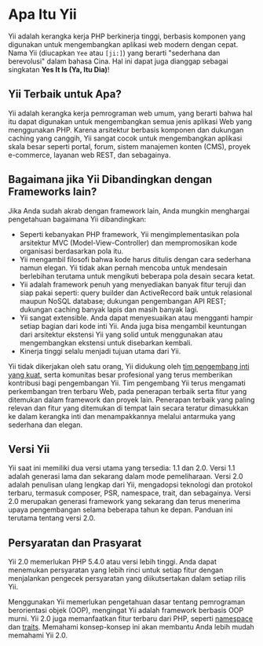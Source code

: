 Apa Itu Yii
===========

Yii adalah kerangka kerja PHP berkinerja tinggi, berbasis komponen yang digunakan untuk mengembangkan aplikasi web modern dengan cepat.
Nama Yii (diucapkan `Yee` atau `[ji:]`) yang berarti "sederhana dan berevolusi" dalam bahasa Cina. Hal ini dapat juga
dianggap sebagai singkatan **Yes It Is (Ya, Itu Dia)**!


Yii Terbaik untuk Apa?
---------------------

Yii adalah kerangka kerja pemrograman web umum, yang berarti bahwa hal itu dapat digunakan untuk mengembangkan semua jenis
aplikasi Web yang menggunakan PHP. Karena arsitektur berbasis komponen dan dukungan caching yang canggih, Yii sangat cocok untuk mengembangkan aplikasi skala besar seperti portal, forum, sistem manajemen konten (CMS), proyek e-commerce, layanan web REST, dan sebagainya.


Bagaimana jika Yii Dibandingkan dengan Frameworks lain?
-------------------------------------------

Jika Anda sudah akrab dengan framework lain, Anda mungkin menghargai pengetahuan bagaimana Yii dibandingkan:

- Seperti kebanyakan PHP framework, Yii mengimplementasikan pola arsitektur MVC (Model-View-Controller) dan mempromosikan kode organisasi berdasarkan pola itu.
- Yii mengambil filosofi bahwa kode harus ditulis dengan cara sederhana namun elegan. Yii tidak akan pernah mencoba untuk mendesain berlebihan terutama untuk mengikuti beberapa pola desain secara ketat.
- Yii adalah framework penuh yang menyediakan banyak fitur teruji dan siap pakai seperti: query builder dan ActiveRecord baik untuk relasional maupun NoSQL database; dukungan pengembangan API REST; dukungan caching banyak lapis dan masih banyak lagi.
- Yii sangat extensible. Anda dapat menyesuaikan atau mengganti hampir setiap bagian dari kode inti Yii. Anda juga bisa mengambil keuntungan dari arsitektur ekstensi Yii yang solid untuk menggunakan atau mengembangkan ekstensi untuk disebarkan kembali.
- Kinerja tinggi selalu menjadi tujuan utama dari Yii.

Yii tidak dikerjakan oleh satu orang, Yii didukung oleh [tim pengembang inti yang kuat][yii_team], serta komunitas besar
profesional yang terus memberikan kontribusi bagi pengembangan Yii. Tim pengembang Yii
terus mengamati perkembangan tren terbaru Web, pada penerapan terbaik serta fitur yang
ditemukan dalam framework dan proyek lain. Penerapan terbaik yang paling relevan dan fitur yang ditemukan di tempat lain secara teratur
dimasukkan ke dalam kerangka inti dan menampakkannya melalui antarmuka yang sederhana dan elegan.

[yii_team]: https://www.yiiframework.com/team

Versi Yii
----------

Yii saat ini memiliki dua versi utama yang tersedia: 1.1 dan 2.0. Versi 1.1 adalah generasi lama dan sekarang dalam mode pemeliharaan.
Versi 2.0 adalah penulisan ulang lengkap dari Yii, mengadopsi teknologi dan protokol terbaru, termasuk composer, PSR, namespace, trait, dan sebagainya.
Versi 2.0 merupakan generasi framework yang sekarang dan terus menerima upaya pengembangan selama beberapa tahun ke depan.
Panduan ini terutama tentang versi 2.0.


Persyaratan dan Prasyarat
--------------------------

Yii 2.0 memerlukan PHP 5.4.0 atau versi lebih tinggi. Anda dapat menemukan persyaratan yang lebih rinci untuk setiap fitur
dengan menjalankan pengecek persyaratan yang diikutsertakan dalam setiap rilis Yii.

Menggunakan Yii memerlukan pengetahuan dasar tentang pemrograman berorientasi objek (OOP), mengingat Yii adalah framework berbasis OOP murni.
Yii 2.0 juga memanfaatkan fitur terbaru dari PHP, seperti [namespace](https://secure.php.net/manual/en/language.namespaces.php) dan [traits](https://secure.php.net/manual/en/language.oop5.traits.php). 
Memahami konsep-konsep ini akan membantu Anda lebih mudah memahami Yii 2.0.
